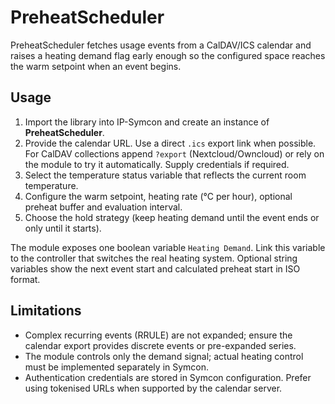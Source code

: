 # PreheatScheduler

PreheatScheduler fetches usage events from a CalDAV/ICS calendar and raises a heating demand flag early enough so the configured space reaches the warm setpoint when an event begins.

## Usage

1. Import the library into IP-Symcon and create an instance of **PreheatScheduler**.
2. Provide the calendar URL. Use a direct `.ics` export link when possible. For CalDAV collections append `?export` (Nextcloud/Owncloud) or rely on the module to try it automatically. Supply credentials if required.
3. Select the temperature status variable that reflects the current room temperature.
4. Configure the warm setpoint, heating rate (°C per hour), optional preheat buffer and evaluation interval.
5. Choose the hold strategy (keep heating demand until the event ends or only until it starts).

The module exposes one boolean variable `Heating Demand`. Link this variable to the controller that switches the real heating system. Optional string variables show the next event start and calculated preheat start in ISO format.

## Limitations

* Complex recurring events (RRULE) are not expanded; ensure the calendar export provides discrete events or pre-expanded series.
* The module controls only the demand signal; actual heating control must be implemented separately in Symcon.
* Authentication credentials are stored in Symcon configuration. Prefer using tokenised URLs when supported by the calendar server.
